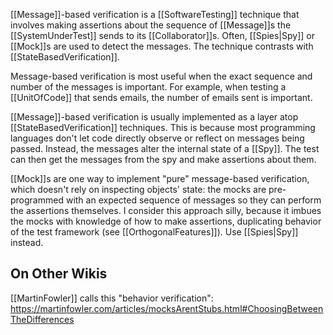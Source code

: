 [[Message]]-based verification is a [[SoftwareTesting]] technique that involves making assertions about the sequence of [[Message]]s the [[SystemUnderTest]] sends to its [[Collaborator]]s. Often, [[Spies|Spy]] or [[Mock]]s are used to detect the messages. The technique contrasts with [[StateBasedVerification]].

Message-based verification is most useful when the exact sequence and number of the messages is important. For example, when testing a [[UnitOfCode]] that sends emails, the number of emails sent is important.

[[Message]]-based verification is usually implemented as a layer atop [[StateBasedVerification]] techniques. This is because most programming languages don't let code directly observe or reflect on messages being passed. Instead, the messages alter the internal state of a [[Spy]]. The test can then get the messages from the spy and make assertions about them.

[[Mock]]s are one way to implement "pure" message-based verification, which doesn't rely on inspecting objects' state: the mocks are pre-programmed with an expected sequence of messages so they can perform the assertions themselves. I consider this approach silly, because it imbues the mocks with knowledge of how to make assertions, duplicating behavior of the test framework (see [[OrthogonalFeatures]]). Use [[Spies|Spy]] instead.

## On Other Wikis

[[MartinFowler]] calls this "behavior verification": https://martinfowler.com/articles/mocksArentStubs.html#ChoosingBetweenTheDifferences